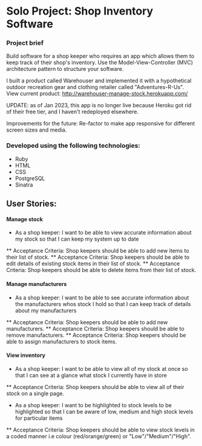# Solo Project: Shop Inventory Software

### Project brief
Build software for a shop keeper who requires an app which allows them to keep track of their shop's inventory.
Use the Model-View-Controller (MVC) architecture pattern to structure your software.

I built a product called Warehouser and implemented it with a hypothetical outdoor recreation gear and clothing retailer called "Adventures-R-Us". View current product:
http://warehouser-manage-stock.herokuapp.com/

UPDATE: as of Jan 2023, this app is no longer live because Heroku got rid of their free tier, and I haven't redeployed elsewhere.

Improvements for the future: Re-factor to make app responsive for different screen sizes and media. 

### Developed using the following technologies: 
* Ruby
* HTML 
* CSS
* PostgreSQL
* Sinatra

## User Stories:
#### Manage stock
* As a shop keeper: I want to be able to view accurate information about my stock so that I can keep my system up to date

** Acceptance Criteria: Shop keepers should be able to add new items to their list of stock. 
** Acceptance Criteria: Shop keepers should be able to edit details of existing stock items in their list of stock. 
** Acceptance Criteria: Shop keepers should be able to delete items from their list of stock.

#### Manage manufacturers 
* As a shop keeper: I want to be able to see accurate information about the manufacturers whos stock I hold so that I can keep track of details about my manufacturers

** Acceptance Criteria: Shop keepers should be able to add new manufacturers.
** Acceptance Criteria: Shop keepers should be able to remove manufacturers.
** Acceptance Criteria: Shop keepers should be able to assign manufacturers to stock items.

#### View inventory
* As a shop keeper: I want to be able to view all of my stock at once so that I can see at a glance what stock I currently have in store

** Acceptance Criteria: Shop keepers should be able to view all of their stock on a single page.

* As a shop keeper: I want to be highlighted to stock levels to be highlighted so that I can be aware of low, medium and high stock levels for particular items

** Acceptance Criteria: Shop keepers should be able to view stock levels in a coded manner i.e colour (red/orange/green) or "Low"/"Medium"/"High".
